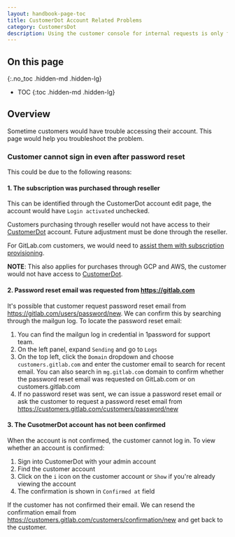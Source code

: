 ```yaml
---
layout: handbook-page-toc
title: CustomerDot Account Related Problems
category: CustomersDot
description: Using the customer console for internal requests is only for special cases where the existing tools won't allow us to complete the task at hand.
---
```


## On this page
{:.no_toc .hidden-md .hidden-lg}

- TOC
{:toc .hidden-md .hidden-lg}


## Overview

Sometime customers would have trouble accessing their account. This page would help you troubleshoot the problem.

### Customer cannot sign in even after password reset

This could be due to the following reasons:

#### 1. The subscription was purchased through reseller

This can be identified through the CustomerDot account edit page, the account would have `Login activated` unchecked.

Customers purchasing through reseller would not have access to their [CustomerDot](https://customers.gitlab.com/customers/sign_in) account. Future adjustment must be done through the reseller.

For GitLab.com customers, we would need to [assist them with subscription provisioning](../saas/subscription_provisioning.html).

**NOTE**: This also applies for purchases through GCP and AWS, the customer would not have access to [CustomerDot](https://customers.gitlab.com/customers/sign_in). 

#### 2. Password reset email was requested from https://gitlab.com

It's possible that customer request password reset email from https://gitlab.com/users/password/new.
We can confirm this by searching through the mailgun log. To locate the password reset email:

1. You can find the mailgun log in credential in 1password for support team.
1. On the left panel, expand `Sending` and go to `Logs`
1. On the top left, click the `Domain` dropdown and choose `customers.gitlab.com` and enter the customer email to search for recent email. You can also search in `mg.gitlab.com` domain to confirm whether the password reset email was requested on GitLab.com or on customers.gitlab.com
1. If no password reset was sent, we can issue a password reset email or ask the customer to request a password reset email from https://customers.gitlab.com/customers/password/new

#### 3. The CusotmerDot account has not been confirmed

When the account is not confirmed, the customer cannot log in. To view whether an account is confirmed:

1. Sign into CustomerDot with your admin account
1. Find the customer account
1. Click on the `i` icon on the customer account or `Show` if you're already viewing the account
1. The confirmation is shown in `Confirmed at` field

If the customer has not confirmed their email. We can resend the confirmation email from https://customers.gitlab.com/customers/confirmation/new and get back to the customer.

